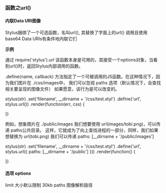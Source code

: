 ### 函数之url()

#### 内联Data URI图像

Stylus捆绑了一个可选函数，名叫url(), 其替换了字面上的url() 调用且使用base64 Data URIs有条件地内联它们

**示例**

通过 require('stylus').url 该函数本身是可用的，其接受一个options对象，当看到url()时，返回Stylus内部调用的函数。

.define(name, callback) 方法指定了一个可被调用的JS函数。在这种情况下，因为我们图片在 ./css/images中， 我们可以忽视 paths 选项（默认情况下，会查找相关要呈现的图像文件）
如果愿意，该行为是可以改变的。

stylus(str)
  .set('filename', __dirname + '/css/test.styl')
  .define('url', stylus.url())
  .render(function(err, css) {
    
  })

例如，想象图片在 ./public/images 我们想要使用 url(images/tobi.png)，可以传递 paths公共目录。
这样，它就成为了向上查找进程的一部分，同样，我们如果想替换为 url(tobi.png) 我们可以传递 paths: [__dirname + '/public/images']

stylus(str)
  .set('filename', __dirname + '/css/test.styl')
  .define('url', stylus.url({ paths: [__dirname + '/public'] }))
  .render(function() {

  })

#### 选项 options

limit 大小默认限制 30kb
paths 图像解析路径